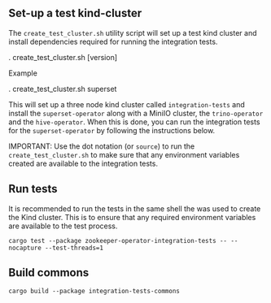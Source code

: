 ## Set-up a test kind-cluster

The `create_test_cluster.sh` utility script will set up a test kind cluster and install dependencies required for running the integration tests.

  . create\_test\_cluster.sh <operator> [version]

Example

  . create\_test\_cluster.sh superset

This will set up a three node kind cluster called `integration-tests` and install the `superset-operator` along with a MiniIO cluster, the `trino-operator` and the `hive-operator`. When this is done, you can run the integration tests for the `superset-operator` by following the instructions below.

IMPORTANT: Use the dot notation (or `source`) to run the `create_test_cluster.sh` to make sure that any environment variables created are available to the integration tests.

## Run tests

It is recommended to run the tests in the same shell the was used to create the Kind cluster. This is to ensure that any required environment variables are available to the test process.

    cargo test --package zookeeper-operator-integration-tests -- --nocapture --test-threads=1

## Build commons

    cargo build --package integration-tests-commons

